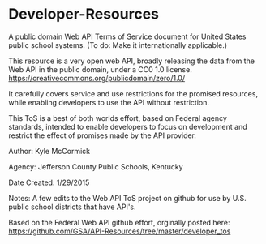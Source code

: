 Developer-Resources
===================
A public domain Web API Terms of Service document for United States public school systems. (To do: Make it internationally applicable.)

This resource is a very open web API, broadly releasing the data from the Web API in the public domain, under a CC0 1.0 license.
https://creativecommons.org/publicdomain/zero/1.0/

It carefully covers service and use restrictions for the promised resources, while enabling developers to use the API without restriction.

This ToS is a best of both worlds effort, based on Federal agency standards, intended to enable developers to focus on development and restrict the effect of promises made by the API provider.

Author: Kyle McCormick

Agency: Jefferson County Public Schools, Kentucky

Date Created: 1/29/2015

Notes: A few edits to the Web API ToS project on github for use by U.S. public school districts that have API's.

Based on the Federal Web API github effort, orginally posted here: https://github.com/GSA/API-Resources/tree/master/developer_tos